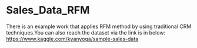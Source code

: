 # Sales_Data_RFM
There is an example work that applies RFM method by using traditional CRM techniques.You can also reach the dataset via the link is in below: https://www.kaggle.com/kyanyoga/sample-sales-data

